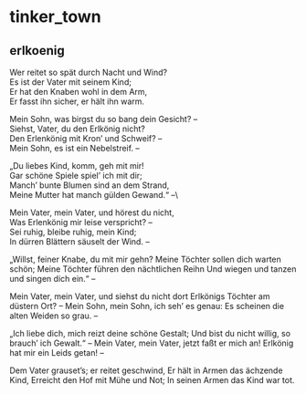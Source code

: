 # tinker_town

## erlkoenig

Wer reitet so spät durch Nacht und Wind?  
Es ist der Vater mit seinem Kind;  
Er hat den Knaben wohl in dem Arm,  
Er fasst ihn sicher, er hält ihn warm.  

Mein Sohn, was birgst du so bang dein Gesicht? –  
Siehst, Vater, du den Erlkönig nicht?  
Den Erlenkönig mit Kron’ und Schweif? –  
Mein Sohn, es ist ein Nebelstreif. –  

„Du liebes Kind, komm, geh mit mir!\
Gar schöne Spiele spiel’ ich mit dir;\
Manch’ bunte Blumen sind an dem Strand,\
Meine Mutter hat manch gülden Gewand.“ –\

Mein Vater, mein Vater, und hörest du nicht,<br/>
Was Erlenkönig mir leise verspricht? –<br/>
Sei ruhig, bleibe ruhig, mein Kind;<br/>
In dürren Blättern säuselt der Wind. –<br/>

„Willst, feiner Knabe, du mit mir gehn?
Meine Töchter sollen dich warten schön;
Meine Töchter führen den nächtlichen Reihn
Und wiegen und tanzen und singen dich ein.“ –

Mein Vater, mein Vater, und siehst du nicht dort
Erlkönigs Töchter am düstern Ort? –
Mein Sohn, mein Sohn, ich seh’ es genau:
Es scheinen die alten Weiden so grau. –

„Ich liebe dich, mich reizt deine schöne Gestalt;
Und bist du nicht willig, so brauch’ ich Gewalt.“ –
Mein Vater, mein Vater, jetzt faßt er mich an!
Erlkönig hat mir ein Leids getan! –

Dem Vater grauset’s; er reitet geschwind,
Er hält in Armen das ächzende Kind,
Erreicht den Hof mit Mühe und Not;
In seinen Armen das Kind war tot.
